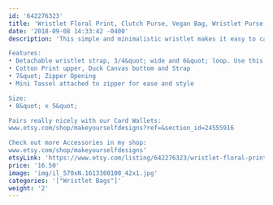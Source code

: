 ```yaml
---
id: '642276323'
title: 'Wristlet Floral Print, Clutch Purse, Vegan Bag, Wristlet Purse, Evening Bag, Vegan Wristlet, Gift for Her, Gift for Girlfriend, Purse'
date: '2018-09-08 14:33:42 -0400'
description: 'This simple and minimalistic wristlet makes it easy to carry your valuables and look trendy doing so. Perfect for running errands, going out to eat, and spending a night out. Conveniently holds your smartphone, wallet, and a few lipglosses. For someone who doesn&#39;t want to dig through a purse to find what they need!

Features:
• Detachable wristlet strap, 3/4&quot; wide and 6&quot; loop. Use this solo to hold your keys and stick the bag in a bigger purse for travel!
• Cotton Print upper, Duck Canvas bottom and Strap
• 7&quot; Zipper Opening
• Mini Tassel attached to zipper for ease and style

Size:
• 8&quot; x 5&quot;

Pairs really nicely with our Card Wallets:
www.etsy.com/shop/makeyourselfdesigns?ref=&section_id=24555916

Check out more Accessories in my shop:
www.etsy.com/shop/makeyourselfdesigns'
etsyLink: 'https://www.etsy.com/listing/642276323/wristlet-floral-print-clutch-purse-vegan?utm_source=synctostaticsite&utm_medium=api&utm_campaign=api'
price: '16.50'
image: 'img/il_570xN.1613360108_42x1.jpg'
categories: '["Wristlet Bags"]'
weight: '2'
---
```

